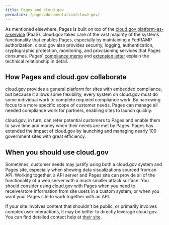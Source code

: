 ```yaml
---
title: Pages and cloud.gov
permalink: /pages/documentation/cloud-gov/
---
```


As mentioned elsewhere, Pages is built on top of the [cloud.gov platform-as-a-service]() (PaaS). cloud.gov takes care of the vast majority of the systems functionality that enables Pages, especially by maintaining a FedRAMP authorization. cloud.gov also provides security, logging, authentication, cryptographic protection, monitoring, and provisioning services that Pages consumes. Pages' [compliance memo]({{site.baseurl}}/assets/documents/pages-compliance-memo.pdf) and [extension letter]({{site.baseurl}}/assets/documents/Federalist-ATO-Extension-Letter.pdf) explain the technical relationship in detail.

## How Pages and cloud.gov collaborate

cloud.gov provides a general platform for sites with embedded compliance, but because it allows some flexibility, every system on cloud.gov must do some individual work to complete required compliance work. By narrowing focus to a more specific scope of customer needs, Pages can manage all needed compliance work for partners, enabling sites to launch quickly.

cloud.gov, in turn, can refer potential customers to Pages and enable them to save time and money when their needs are met by Pages. Pages has extended the impact of cloud.gov by launching and managing nearly 100 government sites with great efficiency.

## When you should use cloud.gov

Sometimes, customer needs may justify using both a cloud.gov system and Pages site, especially when showing data visualizations sourced from an API. Working together, a API server and Pages site can provide all of the functionality of a web server with a much smaller attack surface. You should consider using cloud.gov with Pages when you need to receive/store information from site users in a custom system, or when you want your Pages site to work together with an API.

If your site involves content that shouldn't be public, or primarily involves complex user interactions, it may be better to directly leverage cloud.gov. You can find detailed contact help at [their site](/docs/help/).

